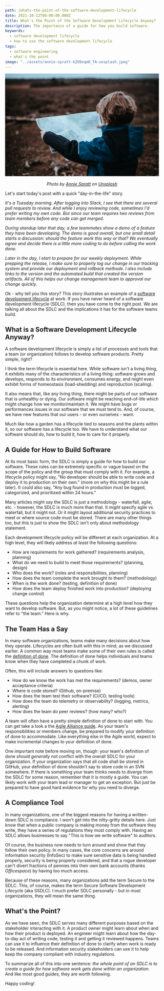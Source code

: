 ```yaml
---
path: /whats-the-point-of-the-software-development-lifecycle
date: 2021-10-12T00:00:00.000Z
title: What's the Point of the Software Development Lifecycle Anyway?
description: The importance of a guide for how you build software.
keywords:
  - software development lifecycle
  - how to use the software development lifecycle
tags:
  - software engineering
  - what's the point
image: "../assets/annie-spratt-kZO9xqmO_TA-unsplash.jpeg"
---
```


<center>

![](../assets/annie-spratt-kZO9xqmO_TA-unsplash.jpeg)

<i>

Photo by <a href="https://unsplash.com/@anniespratt?utm_source=unsplash&utm_medium=referral&utm_content=creditCopyText">Annie Spratt</a> on <a href="https://unsplash.com/s/visual/9fb65126-dee1-436b-94e4-b28f7181ef6f?utm_source=unsplash&utm_medium=referral&utm_content=creditCopyText">Unsplash</a>

</i>

</center>

Let's start today's post with a quick "day-in-the-life" story.

<i>

It's a Tuesday morning. After logging into Slack, I see that there are several pull requests to review. And while I enjoy reviewing code, sometimes I'd prefer writing my own code. But since our team requires two reviews from team members before any code can get merged.

During standup later that day, a few teammates show a demo of a feature they have been developing. The demo is good overall, but one small detail starts a discussion: should the feature work this way or that? We eventually agree and decide there is a little more coding to do before calling the work done.

Later in the day, I start to prepare for our weekly deployment. While prepping the release, I make sure to properly log our change in our tracking system and provide our deployment and rollback methods. I also include links to the version and the automated build that created the version artifacts. All of this helps our change management team to approval our change quickly.

</i>

Ok - why tell you this story? This story illustrates an example of a [software development lifecycle](https://www.techopedia.com/definition/22193/software-development-life-cycle-sdlc) at work. If you have never heard of a software development lifecycle (SDLC), then you have come to the right post. We are talking all about the SDLC and the implications it has for the software teams build.

## What is a Software Development Lifecycle Anyway?

A software development lifecycle is simply a list of processes and tools that a team (or organization) follows to develop software products. Pretty simple, right? 

I think the term lifecycle is essential here. While software isn't a living thing, it exhibits many of the characteristics of a living thing: software grows and develops, responds to its environment, consumes energy, and might even exhibit forms of homeostasis (load-shedding) and reproduction (scaling). 

It also means that, like any living thing, there might be parts of our software that is unhealthy or dying. Our software might be reaching end-of-life which might change how we monitor/maintain it. We might have bugs or performances issues in our software that we must tend to. And, of course, we have new features that our users - or even ourselves - want. 

Much like how a garden has a lifecycle tied to seasons and the plants within it, so our software has a lifecycle too. We have to understand what our software should do, how to build it, how to care for it properly.

## A Guide for How to Build Software

At its most basic form, the SDLC is simply a guide for how to build our software. These rules can be extremely specific or vague based on the scope of the policy and the group that must comply with it. For example, a lifecycle policy might say, "No developer should be able to write code and deploy it to production on their own." (more on why this might be a rule later). It could also say, "Any bug found in production must be logged, categorized, and prioritized within 24 hours."

Many articles might say the SDLC is just a methodology - waterfall, agile, etc. - however, the SDLC is much more than that. It _might_ specify agile vs. waterfall, but it might not. Or it might layout additional security practices to meet or where source code must be stored. There are many other things too, but this is just to show the SDLC isn't only about methodology statement.

Each development lifecycle policy will be different at each organization. At a high level, they will likely address _at least_ the following questions:

* How are requirements for work gathered? (requirements analysis, planning) 
* What do we need to build to meet those requirements? (planning, design) 
* Who does the work? (roles and responsibilities, planning)
* How does the team complete the work brought to them? (methodology)
* When is the work done? (testing, definition of done)
* How does the team deploy finished work into production? (deploying change control) 

These questions help the organization determine at a high level how they want to develop software. But, as you might notice, a lot of these guidelines refer to "the team." Here is why.

## The Team Has a Say

In many software organizations, teams make many decisions about how they operate. Lifecycles are often built with this in mind, as we discussed earlier. A common way most teams make some of their own rules is called the [definition of done](https://www.scrum.org/resources/blog/done-understanding-definition-done). The definition of done helps individuals and teams know when they have completed a chunk of work. 

Often, this will include answers to questions like:

* How do we know the work has met the requirements? (demos, owner acceptance criteria)
* Where is code stored? (Github, on-premise)
* How does the team test their software? (CI/CD, testing tools)
* How does the team do telemetry or observability? (logging, metrics, alerting)
* How does the team do peer reviews? (how many? who?)

A team will often have a pretty simple definition of done to start with. You can get take a look a the [Agile Alliance guide](https://www.agilealliance.org/glossary/definition-of-done/). As your team's responsibilities or members change, be prepared to modify your definition of done to accommodate. Like everything else in the Agile world, expect to make incremental changes to your definition of done.

One important note before moving on, though: your team's definition of done _should generally not_ conflict with the overall SDLC for your organization. If your organization says that all code shall be stored in GitHub, your definition of done shouldn't say to store code in an SVN somewhere. If there is something your team thinks needs to diverge from the SDLC for some reason, remember that it is mostly a guide. You can likely work with your team lead or manager to get an exception. But just be prepared to have good hard evidence for why you need to diverge.

## A Compliance Tool

In many organizations, one of the biggest reasons for having a written-down SDLC is compliance. I won't get into the nitty-gritty details here. Just know that when a public company is making money from the software they write, they have a series of regulations they must comply with. Having an SDLC allows businesses to say "This is how we write software" to auditors.

Of course, the business now needs to turn around and show that they follow their own policy. In many cases, the core concerns are around information security (InfoSec) to make sure sensitive data is being handled properly, security is being properly considered, and that a rogue developer can't divert fractions of pennies into their own bank accounts (thanks _Officespace_) by having too much access.

Because of these reasons, many organizations add the term Secure to the SDLC. This, of course, makes the term Secure Software Development Lifecycle (aka SSDLC). I much prefer SDLC personally - but in most organizations, they will mean the same thing.

## What's the Point?

As we have seen, the SDLC serves many different purposes based on the stakeholder interacting with it. A product owner might learn about when and how their product is deployed. An engineer might learn about how the day-to-day act of writing code, testing it and getting it reviewed happens. Teams can use it to influence their definition of done to clarify when work is ready to be released. And information security stakeholders can use it to help keep the company compliant with industry regulations. 

To summarize all of this into one sentence: _the whole point of an SDLC is to create a guide for how software work gets done within an organization_. And like most good guides, they are worth following. 

Happy coding!
